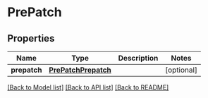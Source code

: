 # PrePatch

## Properties
Name | Type | Description | Notes
------------ | ------------- | ------------- | -------------
**prepatch** | [**PrePatchPrepatch**](PrePatchPrepatch.md) |  | [optional] 

[[Back to Model list]](../README.md#documentation-for-models) [[Back to API list]](../README.md#documentation-for-api-endpoints) [[Back to README]](../README.md)

